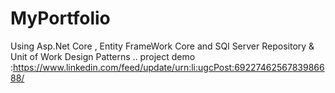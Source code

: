 # MyPortfolio
Using Asp.Net Core , Entity FrameWork Core and SQl Server 
Repository & Unit of Work Design Patterns ..
project demo :https://www.linkedin.com/feed/update/urn:li:ugcPost:6922746256783986688/
